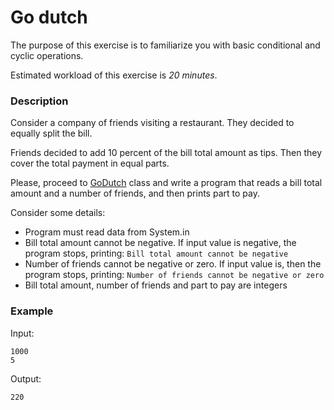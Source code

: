 # Go dutch

The purpose of this exercise is to familiarize you with basic conditional and cyclic operations.

Estimated workload of this exercise is _20 minutes_.

### Description

Consider a company of friends visiting a restaurant.
They decided to equally split the bill.

Friends decided to add 10 percent of the bill total amount as tips.
Then they cover the total payment in equal parts.

Please, proceed to [GoDutch](src/main/java/com/epam/training/student_valentyna_leleko/godutch/GoDutch.java) class
and write a program that reads a bill total amount and a number of friends, and then prints part to pay.

Consider some details:
- Program must read data from System.in
- Bill total amount cannot be negative. If input value is negative, the program stops, printing: `Bill total amount cannot be negative`
- Number of friends cannot be negative or zero. If input value is, then the program stops, printing: `Number of friends cannot be negative or zero`
- Bill total amount, number of friends and part to pay are integers

### Example

Input:
```
1000  
5
```
Output:
```
220
```
